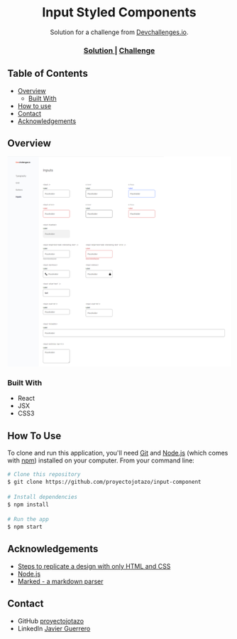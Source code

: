 <!-- Please update value in the {}  -->

<h1 align="center">Input Styled Components</h1>

<div align="center">
   Solution for a challenge from  <a href="http://devchallenges.io" target="_blank">Devchallenges.io</a>.
</div>

<div align="center">
  <h3>
    <a href="https://styled-input1987.netlify.app/">
      Solution
    </a>
    <span> | </span>
    <a href="https://devchallenges.io/challenges/TSqutYM4c5WtluM7QzGp">
      Challenge
    </a>
  </h3>
</div>

<!-- TABLE OF CONTENTS -->

## Table of Contents

- [Overview](#overview)
  - [Built With](#built-with)
- [How to use](#how-to-use)
- [Contact](#contact)
- [Acknowledgements](#acknowledgements)

<!-- OVERVIEW -->

## Overview

![screenshot](./screenshot1.png)


### Built With

<!-- This section should list any major frameworks that you built your project using. Here are a few examples.-->

- React
- JSX
- CSS3

## How To Use

To clone and run this application, you'll need [Git](https://git-scm.com) and [Node.js](https://nodejs.org/en/download/) (which comes with [npm](http://npmjs.com)) installed on your computer. From your command line:

```bash
# Clone this repository
$ git clone https://github.com/proyectojotazo/input-component

# Install dependencies
$ npm install

# Run the app
$ npm start
```

## Acknowledgements

<!-- This section should list any articles or add-ons/plugins that helps you to complete the project. This is optional but it will help you in the future. For exmpale -->

- [Steps to replicate a design with only HTML and CSS](https://devchallenges-blogs.web.app/how-to-replicate-design/)
- [Node.js](https://nodejs.org/)
- [Marked - a markdown parser](https://github.com/chjj/marked)

## Contact

- GitHub [proyectojotazo](https://github.com/proyectojotazo)
- LinkedIn [Javier Guerrero](https://www.linkedin.com/in/javier-guerrero-huete-7032101b9/)
